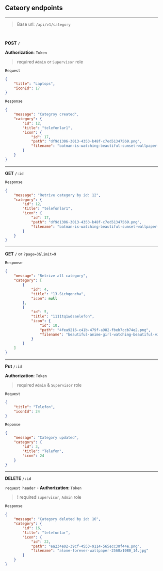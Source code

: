 

## Cateory endpoints


---

> Base url: `/api/v1/category`


<br>

**POST** `/`

**Authorization**: `Token` 

> required ```Admin``` or `Supervisor` role

`Request`

```json
{
    "title": "Laptops",
    "iconId": 17
}
```

`Response`

```json
{
    "message": "Categroy created",
    "category": {
        "id": 12,
        "title": "telefonlar1",
        "icon": {
            "id": 17,
            "path": "df9d1306-3013-4353-b48f-c7ed51347569.png",
            "filename": "batman-is-watching-beautiful-sunset-wallpaper-2560x1080_14 — копия.jpg"
        }
    }
}
```

---

**GET** `/:id`

`Response`

```json
{
    "message": "Retrive category by id: 12",
    "category": {
        "id": 12,
        "title": "telefonlar1",
        "icon": {
            "id": 17,
            "path": "df9d1306-3013-4353-b48f-c7ed51347569.png",
            "filename": "batman-is-watching-beautiful-sunset-wallpaper-2560x1080_14 — копия.jpg"
        }
    }
}
```

---

**GET** `/` or `?page=3&limit=9` 

`Response`

```json
{
    "message": "Retrive all category",
    "category": [
        {
            "id": 4,
            "title": "13-Sichqoncha",
            "icon": null
        },
        {
            "id": 5,
            "title": "1111tq1wdsaelefon",
            "icon": {
                "id": 10,
                "path": "4fea9216-c41b-479f-a982-fbeb7ccb74e2.png",
                "filename": "beautiful-anime-girl-watching-beautiful-view-of-sunset-and-clouds-wallpaper-2560x1080_14 — копия.jpg"
            }
        }
    ]
}
```

---

**Put** `/:id` 

**Authorization**: `Token` 

> required ```Admin``` & `Supervisor` role 

`Request`

```json
{
    "title": "Telefon",
    "iconId": 24
}
```

`Reponse`

```json
{
    "message": "Category updated",
    "category": {
        "id": 3,
        "title": "Telefon",
        "icon": 24
    }
}
```

---

**DELETE** `/:id`

`request header` - **Authorization**: `Token` 

> ! required `supervisor`, `Admin` role

`Response`

```json
{
    "message": "Category deleted by id: 16",
    "category": {
        "id": 16,
        "title": "telefonlar",
        "icon": {
            "id": 22,
            "path": "ea234e02-39cf-4553-9114-565ecc30f44e.png",
            "filename": "alone-forever-wallpaper-2560x1080_14.jpg"
        }
    }
}
```